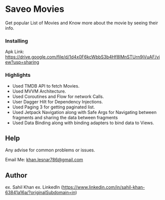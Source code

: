 # Saveo Movies

Get popular List of Movies and Know more about the movie by seeing their info.

### Installing

Apk Link: https://drive.google.com/file/d/1d4x0F6kcWbbS3b4Hf8lMnSTUrn9jVuAF/view?usp=sharing


### Highlights
* Used TMDB API to fetch Movies.
* Used MVVM Architecture.
* Used Coroutines and Flow for network Calls.
* User Dagger Hilt for Dependency Injections.
* Used Paging 3 for getting paginated list.
* Used Jetpack Navigation along with Safe Args for Navigating between fragments and sharing the data between fragments
* Used Data Binding along with binding adapters to bind data to Views.

## Help

Any advise for common problems or issues.

Email Me:
khan.lesnar786@gmail.com

## Author

ex. Sahil Khan
ex. LinkedIn (https://www.linkedin.com/in/sahil-khan-63841a16a/?originalSubdomain=in)
